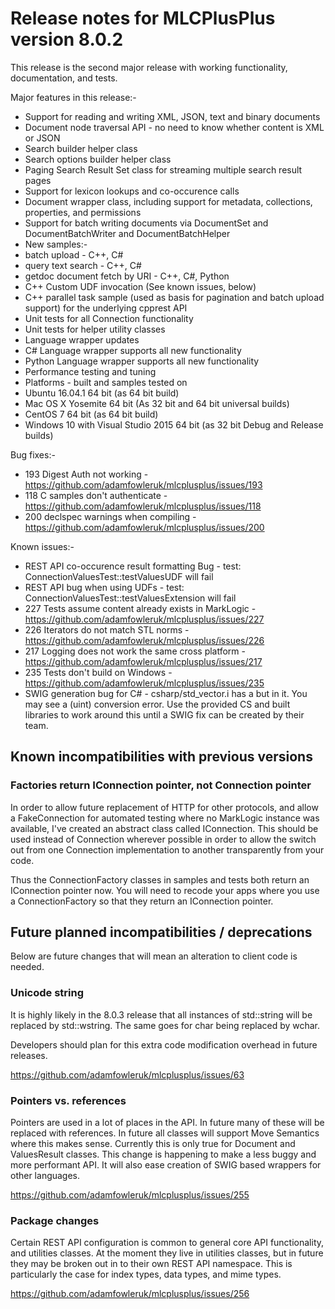 # Release notes for MLCPlusPlus version 8.0.2

This release is the second major release with working functionality, documentation, and tests.

Major features in this release:-
- Support for reading and writing XML, JSON, text and binary documents
- Document node traversal API - no need to know whether content is XML or JSON
- Search builder helper class
- Search options builder helper class
- Paging Search Result Set class for streaming multiple search result pages
- Support for lexicon lookups and co-occurence calls
- Document wrapper class, including support for metadata, collections, properties, and permissions
- Support for batch writing documents via DocumentSet and DocumentBatchWriter and DocumentBatchHelper
- New samples:-
 - batch upload - C++, C#
 - query text search - C++, C#
 - getdoc document fetch by URI - C++, C#, Python
 - C++ Custom UDF invocation (See known issues, below)
 - C++ parallel task sample (used as basis for pagination and batch upload support) for the underlying cpprest API
- Unit tests for all Connection functionality
- Unit tests for helper utility classes
- Language wrapper updates
 - C# Language wrapper supports all new functionality
 - Python Language wrapper supports all new functionality
- Performance testing and tuning
- Platforms - built and samples tested on
 - Ubuntu 16.04.1 64 bit (as 64 bit build)
 - Mac OS X Yosemite 64 bit (As 32 bit and 64 bit universal builds)
 - CentOS 7 64 bit (as 64 bit build)
 - Windows 10 with Visual Studio 2015 64 bit (as 32 bit Debug and Release builds)

Bug fixes:-
 - 193 Digest Auth not working - https://github.com/adamfowleruk/mlcplusplus/issues/193
 - 118 C samples don't authenticate - https://github.com/adamfowleruk/mlcplusplus/issues/118
 - 200 declspec warnings when compiling - https://github.com/adamfowleruk/mlcplusplus/issues/200

Known issues:-
 - REST API co-occurence result formatting Bug - test: ConnectionValuesTest::testValuesUDF will fail
 - REST API bug when using UDFs - test: ConnectionValuesTest::testValuesExtension will fail
 - 227 Tests assume content already exists in MarkLogic - https://github.com/adamfowleruk/mlcplusplus/issues/227
 - 226 Iterators do not match STL norms - https://github.com/adamfowleruk/mlcplusplus/issues/226
 - 217 Logging does not work the same cross platform - https://github.com/adamfowleruk/mlcplusplus/issues/217
 - 235 Tests don't build on Windows - https://github.com/adamfowleruk/mlcplusplus/issues/235
 - SWIG generation bug for C# - csharp/std_vector.i has a but in it. You may see a (uint) conversion error. Use the provided CS and built libraries to work around this until a SWIG fix can be created by their team.

## Known incompatibilities with previous versions

### Factories return IConnection pointer, not Connection pointer

In order to allow future replacement of HTTP for other protocols, and allow a FakeConnection for automated testing
where no MarkLogic instance was available, I've created an abstract class called IConnection. This should be used
instead of Connection wherever possible in order to allow the switch out from one Connection implementation to
another transparently from your code.

Thus the ConnectionFactory classes in samples and tests both return an IConnection pointer now. You will need
to recode your apps where you use a ConnectionFactory so that they return an IConnection pointer.

## Future planned incompatibilities / deprecations

Below are future changes that will mean an alteration to client code is needed.

### Unicode string

It is highly likely in the 8.0.3 release that all instances of std::string will be replaced by std::wstring. The
same goes for char being replaced by wchar.

Developers should plan for this extra code modification overhead in future releases.

https://github.com/adamfowleruk/mlcplusplus/issues/63

### Pointers vs. references

Pointers are used in a lot of places in the API. In future many of these will be replaced with references. In
future all classes will support Move Semantics where this makes sense. Currently this is only true for Document
and ValuesResult classes. This change is happening to make a less buggy and more performant API. It will also
ease creation of SWIG based wrappers for other languages.

https://github.com/adamfowleruk/mlcplusplus/issues/255

### Package changes

Certain REST API configuration is common to general core API functionality, and utilities classes. At the moment
they live in utilities classes, but in future they may be broken out in to their own REST API namespace. This is
particularly the case for index types, data types, and mime types.

https://github.com/adamfowleruk/mlcplusplus/issues/256
